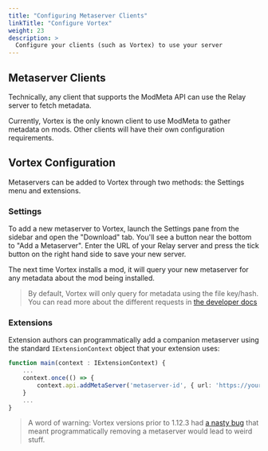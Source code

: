 ```yaml
---
title: "Configuring Metaserver Clients"
linkTitle: "Configure Vortex"
weight: 23
description: >
  Configure your clients (such as Vortex) to use your server
---
```


## Metaserver Clients

Technically, any client that supports the ModMeta API can use the Relay server to fetch metadata.

Currently, Vortex is the only known client to use ModMeta to gather metadata on mods. Other clients will have their own configuration requirements.

## Vortex Configuration

Metaservers can be added to Vortex through two methods: the Settings menu and extensions.

### Settings

To add a new metaserver to Vortex, launch the Settings pane from the sidebar and open the "Download" tab. You'll see a button near the bottom to "Add a Metaserver". Enter the URL of your Relay server and press the tick button on the right hand side to save your new server.

The next time Vortex installs a mod, it will query your new metaserver for any metadata about the mod being installed.

> By default, Vortex will only query for metadata using the file key/hash. You can read more about the different requests in [the developer docs](/docs/developer/modmeta)

### Extensions

Extension authors can programmatically add a companion metaserver using the standard `IExtensionContext` object that your extension uses:

```typescript
function main(context : IExtensionContext) {
    ...
    context.once(() => {
        context.api.addMetaServer('metaserver-id', { url: 'https://your-meta.server.com'});
    }
    ...
}
```

> A word of warning: Vortex versions prior to 1.12.3 had [a nasty bug](https://github.com/Nexus-Mods/Vortex/issues/6315) that meant programmatically removing a metaserver would lead to weird stuff.
